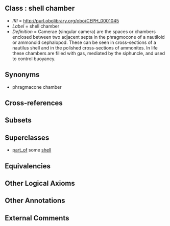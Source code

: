 
## Class : shell chamber

 * *IRI* = http://purl.obolibrary.org/obo/CEPH_0001045
 * *Label* = shell chamber
 * *Definition* = Camerae (singular camera) are the spaces or chambers enclosed between two adjacent septa in the phragmocone of a nautiloid or ammonoid cephalopod. These can be seen in cross-sections of a nautilus shell and in the polished cross-sections of ammonites. In life these chambers are filled with gas, mediated by the siphuncle, and used to control buoyancy.

## Synonyms

 * phragmacone chamber

## Cross-references


## Subsets


## Superclasses

 * [part_of](../../BFO/50/BFO_0000050.md) some [shell](../../UBERON/12/UBERON_0006612.md)

## Equivalencies


## Other Logical Axioms


## Other Annotations


## External Comments

